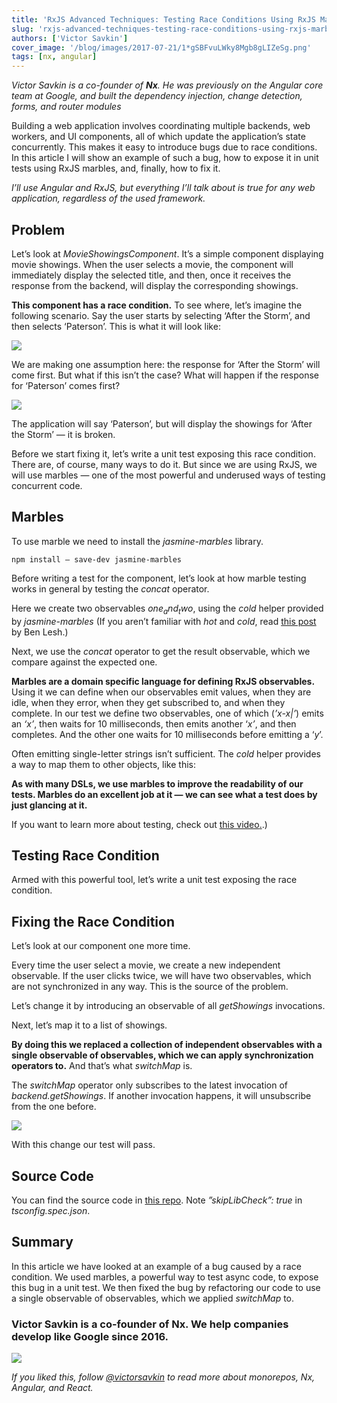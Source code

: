 ```yaml
---
title: 'RxJS Advanced Techniques: Testing Race Conditions Using RxJS Marbles'
slug: 'rxjs-advanced-techniques-testing-race-conditions-using-rxjs-marbles'
authors: ['Victor Savkin']
cover_image: '/blog/images/2017-07-21/1*gSBFvuLWky8Mgb8gLIZeSg.png'
tags: [nx, angular]
---
```


_Victor Savkin is a co-founder of **Nx**. He was previously on the Angular core team at Google, and built the dependency injection, change detection, forms, and router modules_

Building a web application involves coordinating multiple backends, web workers, and UI components, all of which update the application’s state concurrently. This makes it easy to introduce bugs due to race conditions. In this article I will show an example of such a bug, how to expose it in unit tests using RxJS marbles, and, finally, how to fix it.

_I’ll use Angular and RxJS, but everything I’ll talk about is true for any web application, regardless of the used framework._

## Problem

Let’s look at _MovieShowingsComponent_. It’s a simple component displaying movie showings. When the user selects a movie, the component will immediately display the selected title, and then, once it receives the response from the backend, will display the corresponding showings.

**This component has a race condition.** To see where, let’s imagine the following scenario. Say the user starts by selecting ‘After the Storm’, and then selects ‘Paterson’. This is what it will look like:

![](/blog/images/2017-07-21/1*9pXV-mI5o11bH7ORpleCtw.avif)

We are making one assumption here: the response for ‘After the Storm’ will come first. But what if this isn’t the case? What will happen if the response for ‘Paterson’ comes first?

![](/blog/images/2017-07-21/1*urd2_0lPVKS6UvDYV8g2aw.avif)

The application will say ‘Paterson’, but will display the showings for ‘After the Storm’ — it is broken.

Before we start fixing it, let’s write a unit test exposing this race condition. There are, of course, many ways to do it. But since we are using RxJS, we will use marbles — one of the most powerful and underused ways of testing concurrent code.

## Marbles

To use marble we need to install the _jasmine-marbles_ library.

```
npm install — save-dev jasmine-marbles
```

Before writing a test for the component, let’s look at how marble testing works in general by testing the _concat_ operator.

Here we create two observables _one$_ and _two$_, using the _cold_ helper provided by _jasmine-marbles_ (If you aren’t familiar with _hot_ and _cold_, read [this post](https://medium.com/@benlesh/hot-vs-cold-observables-f8094ed53339) by Ben Lesh.)

Next, we use the _concat_ operator to get the result observable, which we compare against the expected one.

**Marbles are a domain specific language for defining RxJS observables.** Using it we can define when our observables emit values, when they are idle, when they error, when they get subscribed to, and when they complete. In our test we define two observables, one of which (_’x-x|’_) emits an _‘x’_, then waits for 10 milliseconds, then emits another ‘_x’_, and then completes. And the other one waits for 10 milliseconds before emitting a ‘_y_’.

Often emitting single-letter strings isn’t sufficient. The _cold_ helper provides a way to map them to other objects, like this:

**As with many DSLs, we use marbles to improve the readability of our tests. Marbles do an excellent job at it — we can see what a test does by just glancing at it.**

If you want to learn more about testing, check out [this video](https://egghead.io/lessons/rxjs-introduction-to-rxjs-marble-testing)[.](https://egghead.io/lessons/rxjs-introduction-to-rxjs-marble-testing).)

## Testing Race Condition

Armed with this powerful tool, let’s write a unit test exposing the race condition.

## Fixing the Race Condition

Let’s look at our component one more time.

Every time the user select a movie, we create a new independent observable. If the user clicks twice, we will have two observables, which are not synchronized in any way. This is the source of the problem.

Let’s change it by introducing an observable of all _getShowings_ invocations.

Next, let’s map it to a list of showings.

**By doing this we replaced a collection of independent observables with a single observable of observables, which we can apply synchronization operators to.** And that’s what _switchMap_ is.

The _switchMap_ operator only subscribes to the latest invocation of _backend.getShowings_. If another invocation happens, it will unsubscribe from the one before.

![](/blog/images/2017-07-21/1*nECDraadsNw_9-3iUOg45Q.avif)

With this change our test will pass.

## Source Code

You can find the source code in [this repo](https://github.com/vsavkin/marble_testing_and_race_conditions). Note _”skipLibCheck”: true_ in _tsconfig.spec.json_.

## Summary

In this article we have looked at an example of a bug caused by a race condition. We used marbles, a powerful way to test async code, to expose this bug in a unit test. We then fixed the bug by refactoring our code to use a single observable of observables, which we applied _switchMap_ to.

### Victor Savkin is a co-founder of Nx. We help companies develop like Google since 2016.

![](/blog/images/2017-07-21/0*4HpWdaQEPIQr1EDw.avif)

_If you liked this, follow_ [_@victorsavkin_](http://twitter.com/victorsavkin) _to read more about monorepos, Nx, Angular, and React._

